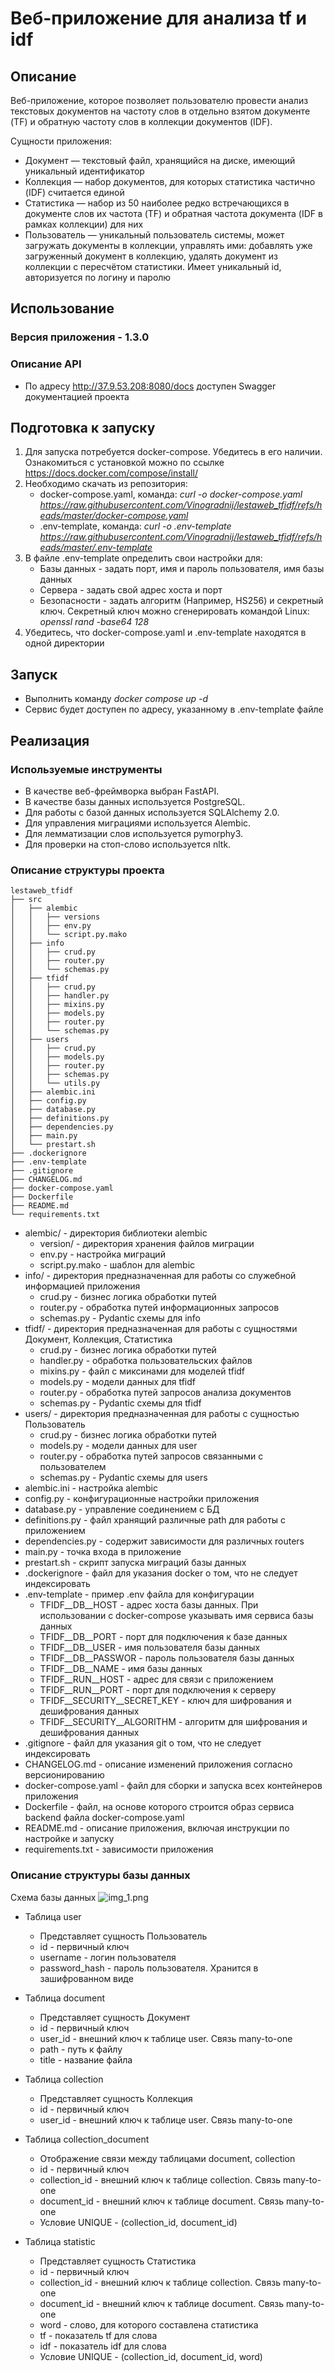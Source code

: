 # Веб-приложение для анализа tf и idf
## Описание
Веб-приложение, которое позволяет пользователю провести анализ текстовых 
документов на частоту слов в отдельно взятом документе (TF) 
и обратную частоту слов в коллекции документов (IDF).

Сущности приложения: 
* Документ — текстовый файл, хранящийся на диске, имеющий уникальный идентификатор
* Коллекция — набор документов, для которых статистика частично (IDF)
считается единой
* Статистика — набор из 50 наиболее редко встречающихся в документе слов их
частота (TF) и обратная частота документа (IDF в рамках коллекции) для них
* Пользователь — уникальный пользователь системы, может загружать документы в
коллекции, управлять ими: добавлять уже загруженный документ в коллекцию,
удалять документ из коллекции с пересчётом статистики. Имеет уникальный id,
авторизуется по логину и паролю
## Использование
### Версия приложения - 1.3.0
### Описание API
* По адресу http://37.9.53.208:8080/docs доступен Swagger документацией проекта
## Подготовка к запуску
1. Для запуска потребуется docker-compose. Убедитесь в его наличии. 
Ознакомиться с установкой можно по ссылке https://docs.docker.com/compose/install/
2. Необходимо скачать из репозитория:
   * docker-compose.yaml, команда:  *curl -o docker-compose.yaml https://raw.githubusercontent.com/Vinogradnij/lestaweb_tfidf/refs/heads/master/docker-compose.yaml*
   * .env-template, команда:  *curl -o .env-template https://raw.githubusercontent.com/Vinogradnij/lestaweb_tfidf/refs/heads/master/.env-template*
3. В файле .env-template определить свои настройки для:
   * Базы данных - задать порт, имя и пароль пользователя, имя базы данных
   * Сервера - задать свой адрес хоста и порт
   * Безопасности - задать алгоритм (Например, HS256) и секретный ключ.
Секретный ключ можно сгенерировать командой Linux: *openssl rand -base64 128*
4. Убедитесь, что docker-compose.yaml и .env-template находятся в одной директории
## Запуск
* Выполнить команду *docker compose up -d*
* Сервис будет доступен по адресу, указанному в .env-template файле
## Реализация
### Используемые инструменты
* В качестве веб-фреймворка выбран FastAPI.
* В качестве базы данных используется PostgreSQL.
* Для работы с базой данных используется SQLAlchemy 2.0.
* Для управления миграциями используется Alembic.
* Для лемматизации слов используется pymorphy3.
* Для проверки на стоп-слово используется nltk.
### Описание структуры проекта
```
lestaweb_tfidf
├── src
│   ├── alembic
│   │   ├── versions
│   │   ├── env.py
│   │   └── script.py.mako
│   ├── info
│   │   ├── crud.py
│   │   ├── router.py
│   │   └── schemas.py
│   ├── tfidf
│   │   ├── crud.py
│   │   ├── handler.py
│   │   ├── mixins.py
│   │   ├── models.py
│   │   ├── router.py
│   │   └── schemas.py
│   ├── users
│   │   ├── crud.py
│   │   ├── models.py
│   │   ├── router.py
│   │   ├── schemas.py
│   │   └── utils.py
│   ├── alembic.ini
│   ├── config.py
│   ├── database.py
│   ├── definitions.py
│   ├── dependencies.py
│   ├── main.py
│   └── prestart.sh
├── .dockerignore
├── .env-template
├── .gitignore
├── CHANGELOG.md
├── docker-compose.yaml
├── Dockerfile
├── README.md
└── requirements.txt
```
* alembic/ - директория библиотеки alembic
  * version/ - директория хранения файлов миграции
  * env.py - настройка миграций
  * script.py.mako - шаблон для alembic
* info/ - директория предназначенная для работы со служебной информацией приложения
  * crud.py - бизнес логика обработки путей
  * router.py - обработка путей информационных запросов
  * schemas.py - Pydantic схемы для info
* tfidf/ - директория предназначенная для работы с сущностями Документ, Коллекция, Статистика
  * crud.py - бизнес логика обработки путей
  * handler.py - обработка пользовательских файлов
  * mixins.py - файл с миксинами для моделей tfidf
  * models.py - модели данных для tfidf
  * router.py - обработка путей запросов анализа документов
  * schemas.py - Pydantic схемы для tfidf
* users/ - директория предназначенная для работы с сущностью Пользователь
  * crud.py - бизнес логика обработки путей
  * models.py - модели данных для user
  * router.py - обработка путей запросов связанными с пользователем
  * schemas.py - Pydantic схемы для users
* alembic.ini - настройка alembic
* config.py - конфигурационные настройки приложения
* database.py - управление соединением с БД
* definitions.py - файл хранящий различные path для работы с приложением
* dependencies.py - содержит зависимости для различных routers
* main.py - точка входа в приложение
* prestart.sh - скрипт запуска миграций базы данных
* .dockerignore - файл для указания docker о том, что не следует индексировать
* .env-template - пример .env файла для конфигурации
  * TFIDF__DB__HOST - адрес хоста базы данных. При использовании с docker-compose указывать имя сервиса базы данных
  * TFIDF__DB__PORT - порт для подключения к базе данных
  * TFIDF__DB__USER - имя пользователя базы данных
  * TFIDF__DB__PASSWOR - пароль пользователя базы данных
  * TFIDF__DB__NAME - имя базы данных
  * TFIDF__RUN__HOST - адрес для связи с приложением
  * TFIDF__RUN__PORT - порт для подключения к серверу
  * TFIDF__SECURITY__SECRET_KEY - ключ для шифрования и дешифрования данных
  * TFIDF__SECURITY__ALGORITHM - алгоритм для шифрования и дешифрования данных
* .gitignore - файл для указания git о том, что не следует индексировать
* CHANGELOG.md - описание изменений приложения согласно версионированию
* docker-compose.yaml - файл для сборки и запуска всех контейнеров приложения
* Dockerfile - файл, на основе которого строится образ сервиса backend файла docker-compose.yaml
* README.md - описание приложения, включая инструкции по настройке и запуску
* requirements.txt - зависимости приложения

### Описание структуры базы данных
Схема базы данных
![img_1.png](img/img_1.png)

* Таблица user
  * Представляет сущность Пользователь
  * id - первичный ключ
  * username - логин пользователя
  * password_hash - пароль пользователя. Хранится в зашифрованном виде

* Таблица document
  * Представляет сущность Документ
  * id - первичный ключ
  * user_id - внешний ключ к таблице user. Связь many-to-one
  * path - путь к файлу
  * title - название файла

* Таблица collection
  * Представляет сущность Коллекция
  * id - первичный ключ
  * user_id - внешний ключ к таблице user. Связь many-to-one

* Таблица collection_document
  * Отображение связи между таблицами document, collection
  * id - первичный ключ
  * collection_id - внешний ключ к таблице collection. Связь many-to-one
  * document_id - внешний ключ к таблице document. Связь many-to-one
  * Условие UNIQUE - (collection_id, document_id)

* Таблица statistic
  * Представляет сущность Статистика
  * id - первичный ключ
  * collection_id - внешний ключ к таблице collection. Связь many-to-one
  * document_id - внешний ключ к таблице document. Связь many-to-one
  * word - слово, для которого составлена статистика
  * tf - показатель tf для слова 
  * idf - показатель idf для слова
  * Условие UNIQUE - (collection_id, document_id, word)